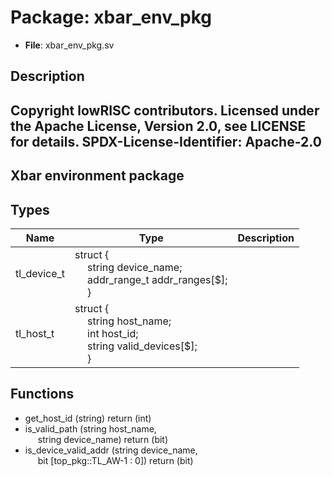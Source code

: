 # Package: xbar_env_pkg

- **File**: xbar_env_pkg.sv
## Description

 Copyright lowRISC contributors.
 Licensed under the Apache License, Version 2.0, see LICENSE for details.
 SPDX-License-Identifier: Apache-2.0
 ---------------------------------------------
 Xbar environment package
 ---------------------------------------------


## Types

| Name        | Type                                                                                                                                                                                                                                                                                               | Description |
| ----------- | -------------------------------------------------------------------------------------------------------------------------------------------------------------------------------------------------------------------------------------------------------------------------------------------------- | ----------- |
| tl_device_t | struct {<br><span style="padding-left:20px">     string                      device_name;<br><span style="padding-left:20px">     addr_range_t                addr_ranges[$];<br><span style="padding-left:20px">   }                                                                              |             |
| tl_host_t   | struct {<br><span style="padding-left:20px">     string                      host_name;<br><span style="padding-left:20px">     int                         host_id;<br><span style="padding-left:20px">     string                      valid_devices[$];<br><span style="padding-left:20px">   } |             |
## Functions
- get_host_id <font id="function_arguments">(string)</font> <font id="function_return">return (int)</font>
- is_valid_path <font id="function_arguments">(string host_name,<br><span style="padding-left:20px"> string device_name)</font> <font id="function_return">return (bit)</font>
- is_device_valid_addr <font id="function_arguments">(string device_name,<br><span style="padding-left:20px"> bit [top_pkg::TL_AW-1 : 0])</font> <font id="function_return">return (bit)</font>

